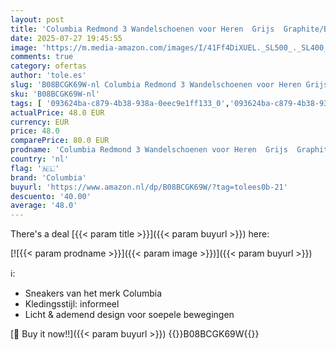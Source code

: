```yaml
---
layout: post
title: 'Columbia Redmond 3 Wandelschoenen voor Heren  Grijs  Graphite/Black   43 EU'
date: 2025-07-27 19:45:55
image: 'https://m.media-amazon.com/images/I/41Ff4DiXUEL._SL500_._SL400_.jpg'
comments: true
category: ofertas
author: 'tole.es'
slug: 'B08BCGK69W-nl Columbia Redmond 3 Wandelschoenen voor Heren Grijs...'
sku: 'B08BCGK69W-nl'
tags: [ '093624ba-c879-4b38-938a-0eec9e1ff133_0','093624ba-c879-4b38-938a-0eec9e1ff133_3601','Arborist Merchandising Root','Herenmode','Herenschoenen','Kleding, schoenen & sieraden','Kleding, schoenen en sieraden','New Arrivals','Self Service','Special Features Stores','Trainings- & outdoorschoenen heren','Trekking- & hikingschoeisel heren','Trekking- & hikingschoenen heren','columbia','🇳🇱', ]
actualPrice: 48.0 EUR
currency: EUR
price: 48.0
comparePrice: 80.0 EUR
prodname: 'Columbia Redmond 3 Wandelschoenen voor Heren  Grijs  Graphite/Black   43 EU'
country: 'nl'
flag: '🇳🇱'
brand: 'Columbia'
buyurl: 'https://www.amazon.nl/dp/B08BCGK69W/?tag=tolees0b-21'
descuento: '40.00'
average: '48.0'
---
```


There's a deal [{{< param title >}}]({{< param buyurl >}})  here:

[![{{< param prodname >}}]({{< param image >}})]({{< param buyurl >}})

ℹ️:

- Sneakers van het merk Columbia
- Kledingsstijl: informeel
- Licht & ademend design voor soepele bewegingen

[🛒 Buy it now!!]({{< param buyurl >}})
{{<world>}}B08BCGK69W{{</world>}}
